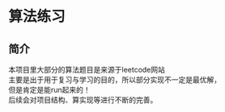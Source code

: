 # 算法练习

## 简介  
本项目里大部分的算法题目是来源于leetcode网站  
主要是出于用于复习与学习的目的，所以部分实现不一定是最优解，  
但是肯定是能run起来的！  
后续会对项目结构、算实现等进行不断的完善。  
